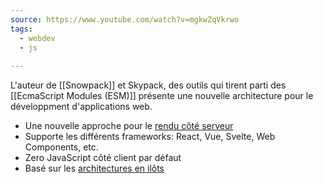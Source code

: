 ```yaml
---
source: https://www.youtube.com/watch?v=mgkwZqVkrwo
tags: 
  - webdev
  - js
  
---
```



L'auteur de [[Snowpack]] et Skypack, des outils qui tirent parti des [[EcmaScript Modules (ESM)]]  présente une nouvelle architecture pour le développment d'applications web.

- Une nouvelle approche pour le [rendu côté serveur](SSR)
- Supporte les différents frameworks: React, Vue, Svelte, Web Components, etc.
- Zero JavaScript côté client par défaut
- Basé sur les [architectures en ilôts](https://jasonformat.com/islands-architecture/)

